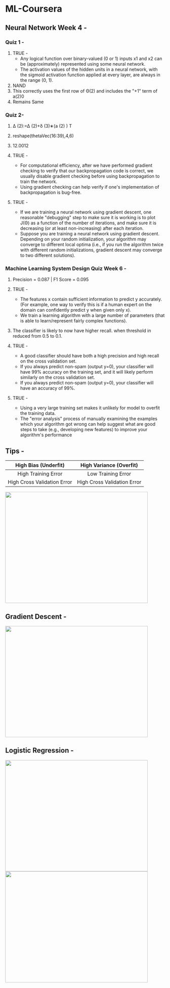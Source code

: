 # ML-Coursera

## Neural Network Week 4 - 

### Quiz 1 - 

<ol>
  <li>TRUE - 
    <ul>
      <li>Any logical function over binary-valued (0 or 1) inputs x1 and x2 can be (approximately) represented using some neural network.
</li>
      <li>The activation values of the hidden units in a neural network, with the sigmoid activation function applied at every layer, are always in the range (0, 1).	</li>
    </ul>
  </li>
  <li>NAND</li>
  <li>This correctly uses the first row of Θ(2) and includes the "+1" term of a(2)0</li>
  <li>Remains Same</li>
</ol>

### Quiz 2- 
1. Δ (2):=Δ (2)+δ (3)∗(a (2) ) T
2. reshape(thetaVec(16:39),4,6)
3. 12.0012
4. TRUE - <ul>
      <li>For computational efficiency, after we have performed gradient checking to verify that our backpropagation code is correct, we usually disable gradient checking before using backpropagation to train the network.</li>
      <li>Using gradient checking can help verify if one's implementation of backpropagation is bug-free.	</li>
    </ul>
    
5. TRUE - <ul>
      <li>If we are training a neural network using gradient descent, one reasonable "debugging" step to make sure it is working is to plot J(Θ) as a function of the number of iterations, and make sure it is decreasing (or at least non-increasing) after each iteration.</li>

      <li>Suppose you are training a neural network using gradient descent.  Depending on your random initialization, your algorithm may converge to different local optima (i.e., if you run the algorithm twice with different random initializations, gradient descent may converge to two different solutions).</li>
    </ul>

### Machine Learning System Design Quiz Week 6 - 
1. Precision = 0.087 | F1 Score = 0.095
2. TRUE - <ul>
      <li>The features x contain sufficient information to predict y accurately.  (For example, one way to verify this is if a human expert on the domain can confidently predict y when given only x).</li>

      <li>We train a learning algorithm with a large number of parameters (that is able to learn/represent fairly complex functions).</li>
    </ul>
3. The classifier is likely to now have higher recall. when threshold in reduced from 0.5 to 0.1.
4. TRUE - <ul>
      <li>A good classifier should have both a high precision and high recall on the cross validation set.</li>

      <li>If you always predict non-spam (output y=0), your classifier will have 99% accuracy on the training set, and it will likely perform similarly on the cross validation set.</li>

      <li>If you always predict non-spam (output y=0), your classifier will have an accuracy of 99%.</li>
    </ul>
5. TRUE - <ul>
      <li>Using a very large training set makes it unlikely for model to overfit the training data.</li>

    <li>The "error analysis" process of manually examining the examples which your algorithm got wrong can help suggest what are good steps to take (e.g., developing new features) to improve your algorithm's performance
</li>

</ul>

## Tips - 

| High Bias (Underfit)      | High Variance (Overfit) |
| :-----------: | :-----------: |
| High Training Error      | Low Training Error       |
| High Cross Validation Error   | High Cross Validation Error        |

  <image src="https://github.com/souvik0306/ML-Coursera/blob/main/ex1-ex8-matlab/MATLAB%20Files/EX4/Media/Bias%20Variance.png" width="450" height="350">
  
## Gradient Descent - 

  <image src="https://github.com/souvik0306/ML-Coursera/blob/main/Linear%20Regression/Gradient%20Descent.gif" width="450" height="350">

## Logistic Regression -

  <image src="https://github.com/souvik0306/ML-Coursera/blob/main/ex1-ex8-matlab/MATLAB%20Files/EX2/Media/Logistic%20Regression%20Plot%202.jpg" width="450" height="350">
  
  <image src="https://github.com/souvik0306/ML-Coursera/blob/main/ex1-ex8-matlab/MATLAB%20Files/EX2/Media/Logistic%20Regression%20Plot%201.jpg" width="450" height="350">
